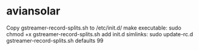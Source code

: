 # aviansolar

Copy gstreamer-record-splits.sh to /etc/init.d/
make executable: sudo chmod +x gstreamer-record-splits.sh
add init.d simlinks: sudo update-rc.d gstreamer-record-splits.sh defaults 99 

